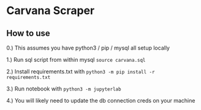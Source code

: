 # Carvana Scraper

## How to use

0.) This assumes you have python3 / pip / mysql all setup locally

1.) Run sql script from within mysql `source carvana.sql`

2.) Install requirements.txt with `python3 -m pip install -r requirements.txt`

3.) Run notebook with `python3 -m jupyterlab`

4.) You will likely need to update the db connection creds on your machine 
